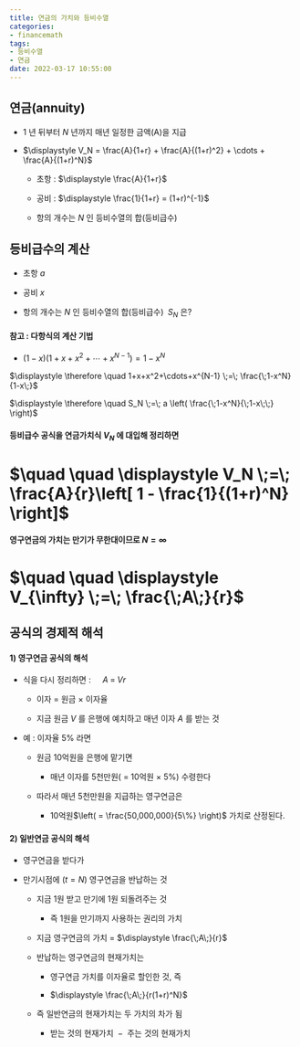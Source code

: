 ```yaml
---
title: 연금의 가치와 등비수열
categories: 
- financemath
tags:
- 등비수열
- 연금
date: 2022-03-17 10:55:00
---
```


## 연금(annuity)

- $1$ 년 뒤부터 $N$ 년까지 매년 일정한 금액(A)을 지급

- $\displaystyle V_N =  \frac{A}{1+r} + \frac{A}{(1+r)^2} + \cdots + \frac{A}{(1+r)^N}$
    
    - 초항 : $\displaystyle \frac{A}{1+r}$

    - 공비 : $\displaystyle \frac{1}{1+r} = (1+r)^{-1}$

    - 항의 개수는 $N$ 인 등비수열의 합(등비급수)

## 등비급수의 계산

- 초항 $a$

- 공비 $x$

- 항의 개수는 $N$ 인 등비수열의 합(등비급수) $\;S_N$ 은?

#### 참고 : 다항식의 계산 기법

- $(1-x)(1+x+x^2+\cdots+x^{N-1}) = 1-x^N$

$\displaystyle \therefore \quad 1+x+x^2+\cdots+x^{N-1} \;=\; \frac{\;1-x^N}{1-x\;}$

$\displaystyle  \therefore \quad S_N \;=\; a \left( \frac{\;1-x^N}{\;1-x\;\;} \right)$

#### 등비급수 공식을 연금가치식 $V_N$ 에 대입해 정리하면  


# $\quad \quad \displaystyle V_N \;=\; \frac{A}{r}\left[ 1 - \frac{1}{(1+r)^N} \right]$

#### 영구연금의 가치는 만기가 무한대이므로 $N = \infty$


# $\quad \quad \displaystyle V_{\infty} \;=\; \frac{\;A\;}{r}$

## 공식의 경제적 해석

#### 1) 영구연금 공식의 해석

- 식을 다시 정리하면 : $\displaystyle \quad A \;=\; Vr$

    - 이자 = 원금 $\times$ 이자율

    - 지금 원금 $V$ 를 은행에 예치하고 매년 이자 $A$ 를 받는 것

- 예 : 이자율 5% 라면

    - 원금 10억원을 은행에 맡기면

        - 매년 이자를 5천만원( $=$ 10억원 $\times$ 5%) 수령한다  
    - 따라서 매년 5천만원을 지급하는 영구연금은

        - 10억원$\left( = \frac{50,000,000}{5\%} \right)$ 가치로 산정된다.

#### 2) 일반연금 공식의 해석

- 영구연금을 받다가 

- 만기시점에 ($t=N$) 영구연금을 반납하는 것

    - 지금 1원 받고 만기에 1원 되돌려주는 것
    
        - 즉 1원을 만기까지 사용하는 권리의 가치

    - 지금 영구연금의 가치 = $\displaystyle \frac{\;A\;}{r}$

    - 반납하는 영구연금의 현재가치는

        - 영구연금 가치를 이자율로 할인한 것, 즉
    
        - $\displaystyle \frac{\;A\;}{r(1+r)^N}$

    - 즉 일반연금의 현재가치는 두 가치의 차가 됨

        - 받는 것의 현재가치 $\;-\;$ 주는 것의 현재가치
